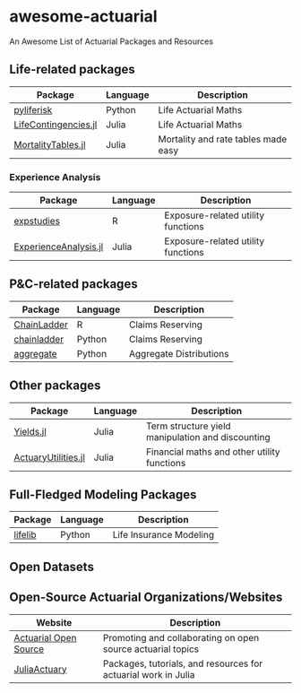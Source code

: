 # awesome-actuarial

An Awesome List of Actuarial Packages and Resources

## Life-related packages

| Package           | Language | Description         |
| -- | -- | -- |
| [pyliferisk](https://github.com/franciscogarate/pyliferisk)        | Python | Life Actuarial Maths |
| [LifeContingencies.jl](https://github.com/JuliaActuary/LifeContingencies.jl) | Julia  | Life Actuarial Maths |
| [MortalityTables.jl](https://github.com/JuliaActuary/MortalityTables.jl) | Julia  | Mortality and rate tables made easy |


### Experience Analysis

| Package           | Language | Description         |
| -- | -- | -- |
| [expstudies](https://github.com/MatthewCaseres/expstudies)        | R | Exposure-related utility functions |
| [ExperienceAnalysis.jl](https://github.com/JuliaActuary/ExperienceAnalysis.jl) | Julia  | Exposure-related utility functions |

## P&C-related packages

| Package           | Language | Description         |
| -- | -- | -- |
| [ChainLadder](https://github.com/mages/ChainLadder) | R  | Claims Reserving |
| [chainladder](https://github.com/casact/chainladder-python) | Python  | Claims Reserving |
| [aggregate](https://github.com/mynl/aggregate) | Python  | Aggregate Distributions |

## Other packages
| Package           | Language | Description         |
| -- | -- | -- |
| [Yields.jl](https://github.com/JuliaActuary/Yields.jl) | Julia  | Term structure yield manipulation and discounting |
| [ActuaryUtilities.jl](https://github.com/JuliaActuary/ActuaryUtilities.jl) | Julia  | Financial maths and other utility functions |

## Full-Fledged Modeling Packages

| Package           | Language | Description         |
| -- | -- | -- |
| [lifelib](https://github.com/fumitoh/lifelib)        | Python | Life Insurance Modeling |

## Open Datasets

## Open-Source Actuarial Organizations/Websites

| Website           | Description         |
| -- | -- |
| [Actuarial Open Source](http://wurch.com.br/)  | Promoting and collaborating on open source actuarial topics |
| [JuliaActuary](https://JuliaActuary.org/)  | Packages, tutorials, and resources for actuarial work in Julia |

